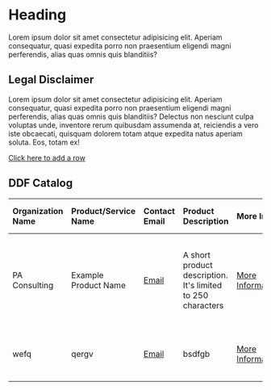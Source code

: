 # Heading
Lorem ipsum dolor sit amet consectetur adipisicing elit. Aperiam consequatur, quasi expedita porro non praesentium eligendi magni perferendis, alias quas omnis quis blanditiis?

## Legal Disclaimer
Lorem ipsum dolor sit amet consectetur adipisicing elit. Aperiam consequatur, quasi expedita porro non praesentium eligendi magni perferendis, alias quas omnis quis blanditiis? Delectus non nesciunt culpa voluptas unde, inventore rerum quibusdam assumenda at, reiciendis a vero iste obcaecati, quisquam dolorem totam atque expedita natus aperiam soluta. Eos, totam ex!

[Click here to add a row](https://github.com/colin-bradshaw-pac/ddf-home-testing/issues/new?assignees=&labels=&projects=&template=issue_form.yml&title=%5BNew+Catalog+Entry%5D+%3A+)

## DDF Catalog

| Organization Name | Product/Service Name | Contact Email | Product Description | More Info | Covered Use Cases | USDM Version Compatibility | Link |
| :--- | :--- | :--- | :--- | :--- | :--- | :--- | :--- |
| PA Consulting | Example Product Name | [Email](mailto:colin-bradshaw@paconsulting.com) | A short product description. It's limited to 250 characters | [More Information](https://github.com/colin-bradshaw-pac/ddf-home-testing/issues/74) | Electronic Health Record (EHR), An unlisted use case, another unlisted use case | 3.0 | [LINK](www.example.website.com) |
| wefq | qergv | [Email](mailto:wefbvs) | bsdfgb | [More Information](https://github.com/colin-bradshaw-pac/ddf-home-testing/issues/75) | Electronic Health Record (EHR), svbdffcvsdfv | 1.0 | [LINK](vsdfvsdfvs) |